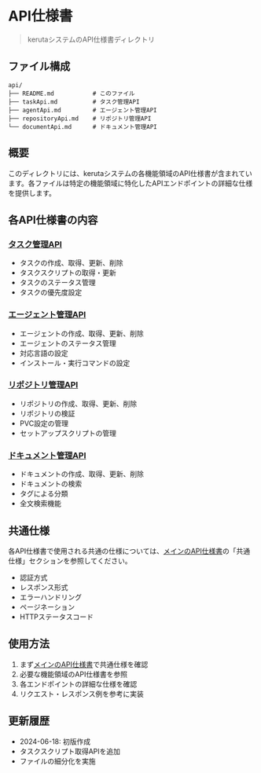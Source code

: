 # API仕様書

> kerutaシステムのAPI仕様書ディレクトリ

## ファイル構成

```
api/
├── README.md           # このファイル
├── taskApi.md          # タスク管理API
├── agentApi.md         # エージェント管理API
├── repositoryApi.md    # リポジトリ管理API
└── documentApi.md      # ドキュメント管理API
```

## 概要

このディレクトリには、kerutaシステムの各機能領域のAPI仕様書が含まれています。各ファイルは特定の機能領域に特化したAPIエンドポイントの詳細な仕様を提供します。

## 各API仕様書の内容

### [タスク管理API](./taskApi.md)
- タスクの作成、取得、更新、削除
- タスクスクリプトの取得・更新
- タスクのステータス管理
- タスクの優先度設定

### [エージェント管理API](./agentApi.md)
- エージェントの作成、取得、更新、削除
- エージェントのステータス管理
- 対応言語の設定
- インストール・実行コマンドの設定

### [リポジトリ管理API](./repositoryApi.md)
- リポジトリの作成、取得、更新、削除
- リポジトリの検証
- PVC設定の管理
- セットアップスクリプトの管理

### [ドキュメント管理API](./documentApi.md)
- ドキュメントの作成、取得、更新、削除
- ドキュメントの検索
- タグによる分類
- 全文検索機能

## 共通仕様

各API仕様書で使用される共通の仕様については、[メインのAPI仕様書](../apiSpec.md)の「共通仕様」セクションを参照してください。

- 認証方式
- レスポンス形式
- エラーハンドリング
- ページネーション
- HTTPステータスコード

## 使用方法

1. まず[メインのAPI仕様書](../apiSpec.md)で共通仕様を確認
2. 必要な機能領域のAPI仕様書を参照
3. 各エンドポイントの詳細な仕様を確認
4. リクエスト・レスポンス例を参考に実装

## 更新履歴

- 2024-06-18: 初版作成
- タスクスクリプト取得APIを追加
- ファイルの細分化を実施 